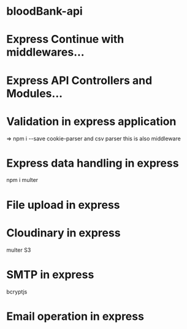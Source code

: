 # bloodBank-api


# Express Continue with middlewares...
<!-- const functionData = (req, res, next) => {
    console.log("I am here first");
    next();
}


const bannerFun = (req, res, next) => {
    res.json({
        data: null,
        message: "From Banner..",
        status: "Success",
        options: null
    })
}
routerConfig.post("/brand/create", functionData, bannerFun, (req, res, next) => {

}) -->

# Express API Controllers and Modules...


# Validation in express application
=> npm i --save cookie-parser and csv parser this is also middleware 


# Express data handling in express
npm i multer 

# File upload in express 


# Cloudinary in express
multer S3  

# SMTP in express 
bcryptjs 


# Email operation in express 

